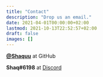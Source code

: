 ```yaml
---
title: "Contact"
description: "Drop us an email."
date: 2021-04-01T00:00:00+02:00
lastmod: 2021-10-13T22:52:57+02:00
draft: false
images: []
---
```


[**@Shaquu**](https://github.com/Shaquu) at GitHub

**Shaq#6198** at [Discord](https://discord.gg/uvYac5u)
